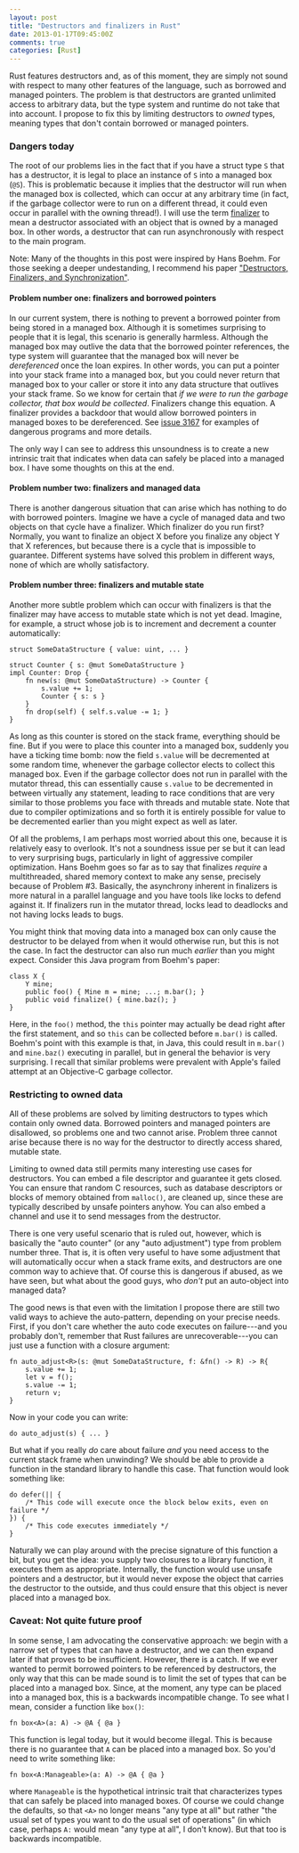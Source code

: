```yaml
---
layout: post
title: "Destructors and finalizers in Rust"
date: 2013-01-17T09:45:00Z
comments: true
categories: [Rust]
---
```

Rust features destructors and, as of this moment, they are simply not
sound with respect to many other features of the language, such as
borrowed and managed pointers.  The problem is that destructors are
granted unlimited access to arbitrary data, but the type system and
runtime do not take that into account.  I propose to fix this by
limiting destructors to *owned* types, meaning types that don't contain
borrowed or managed pointers.

<!-- more -->

### Dangers today

The root of our problems lies in the fact that if you have a struct
type `S` that has a destructor, it is legal to place an instance of
`S` into a managed box (`@S`).  This is problematic because it implies
that the destructor will run when the managed box is collected, which
can occur at any arbitrary time (in fact, if the garbage collector
were to run on a different thread, it could even occur in parallel
with the owning thread!).  I will use the term [finalizer][finalizer]
to mean a destructor associated with an object that is owned by a
managed box.  In other words, a destructor that can run asynchronously
with respect to the main program.

Note: Many of the thoughts in this post were inspired by Hans Boehm.
For those seeking a deeper undestanding, I recommend his paper
["Destructors, Finalizers, and Synchronization"][boehm].

#### Problem number one: finalizers and borrowed pointers

In our current system, there is nothing to prevent a borrowed pointer
from being stored in a managed box.  Although it is sometimes
surprising to people that it is legal, this scenario is generally
harmless.  Although the managed box may outlive the data that the
borrowed pointer references, the type system will guarantee that the
managed box will never be *dereferenced* once the loan expires.  In
other words, you can put a pointer into your stack frame into a
managed box, but you could never return that managed box to your
caller or store it into any data structure that outlives your stack
frame.  So we know for certain that *if we were to run the garbage
collector, that box would be collected*.  Finalizers change this
equation.  A finalizer provides a backdoor that would allow borrowed
pointers in managed boxes to be dereferenced.  See [issue 3167][3167] for
examples of dangerous programs and more details.

The only way I can see to address this unsoundness is to create a new
intrinsic trait that indicates when data can safely be placed into a
managed box.  I have some thoughts on this at the end.

#### Problem number two: finalizers and managed data

There is another dangerous situation that can arise which has nothing
to do with borrowed pointers.  Imagine we have a cycle of managed data
and two objects on that cycle have a finalizer.  Which finalizer do
you run first?  Normally, you want to finalize an object X before you
finalize any object Y that X references, but because there is a cycle
that is impossible to guarantee.  Different systems have solved this
problem in different ways, none of which are wholly satisfactory.  

#### Problem number three: finalizers and mutable state

Another more subtle problem which can occur with finalizers is that
the finalizer may have access to mutable state which is not yet dead.
Imagine, for example, a struct whose job is to increment and decrement
a counter automatically:

    struct SomeDataStructure { value: uint, ... }
    
    struct Counter { s: @mut SomeDataStructure }
    impl Counter: Drop {
        fn new(s: @mut SomeDataStructure) -> Counter {
            s.value += 1;
            Counter { s: s }
        }
        fn drop(self) { self.s.value -= 1; }
    }
    
As long as this counter is stored on the stack frame, everything
should be fine.  But if you were to place this counter into a managed
box, suddenly you have a ticking time bomb: now the field `s.value`
will be decremented at some random time, whenever the garbage
collector elects to collect this managed box.  Even if the garbage
collector does not run in parallel with the mutator thread, this can
essentially cause `s.value` to be decremented in between virtually any
statement, leading to race conditions that are very similar to those
problems you face with threads and mutable state.  Note that due to
compiler optimizations and so forth it is entirely possible for value
to be decremented earlier than you might expect as well as later.

Of all the problems, I am perhaps most worried about this one, because
it is relatively easy to overlook.  It's not a soundness issue per se
but it can lead to very surprising bugs, particularly in light of
aggressive compiler optimization.  Hans Boehm goes so far as to say
that finalizes *require* a multithreaded, shared memory context to
make any sense, precisely because of Problem #3.  Basically, the
asynchrony inherent in finalizers is more natural in a parallel
language and you have tools like locks to defend against it.  If
finalizers run in the mutator thread, locks lead to deadlocks and not
having locks leads to bugs.

You might think that moving data into a managed box can only cause the
destructor to be delayed from when it would otherwise run, but this is
not the case.  In fact the destructor can also run much *earlier* than
you might expect.  Consider this Java program from Boehm's paper:

    class X {
        Y mine;
        public foo() { Mine m = mine; ...; m.bar(); }
        public void finalize() { mine.baz(); }
    }
    
Here, in the `foo()` method, the `this` pointer may actually be dead
right after the first statement, and so `this` can be collected before
`m.bar()` is called.  Boehm's point with this example is that, in
Java, this could result in `m.bar()` and `mine.baz()` executing in
parallel, but in general the behavior is very surprising.  I recall
that similar problems were prevalent with Apple's failed attempt at an
Objective-C garbage collector.

### Restricting to owned data

All of these problems are solved by limiting destructors to types
which contain only owned data.  Borrowed pointers and managed pointers
are disallowed, so problems one and two cannot arise. Problem three
cannot arise because there is no way for the destructor to directly
access shared, mutable state.

Limiting to owned data still permits many interesting use cases for
destructors. You can embed a file descriptor and guarantee it gets
closed.  You can ensure that random C resources, such as database
descriptors or blocks of memory obtained from `malloc()`, are cleaned
up, since these are typically described by unsafe pointers anyhow.
You can also embed a channel and use it to send messages from the
destructor.

There is one very useful scenario that is ruled out, however, which is
basically the "auto counter" (or any "auto adjustment") type from
problem number three.  That is, it is often very useful to have some
adjustment that will automatically occur when a stack frame exits, and
destructors are one common way to achieve that.  Of course this is
dangerous if abused, as we have seen, but what about the good guys,
who *don't* put an auto-object into managed data?

The good news is that even with the limitation I propose there are
still two valid ways to achieve the auto-pattern, depending on your
precise needs.  First, if you don't care whether the auto code
executes on failure---and you probably don't, remember that Rust
failures are unrecoverable---you can just use a function with a
closure argument:

    fn auto_adjust<R>(s: @mut SomeDataStructure, f: &fn() -> R) -> R{
        s.value += 1;
        let v = f();
        s.value -= 1;
        return v;
    }

Now in your code you can write:

    do auto_adjust(s) { ... }
    
But what if you really *do* care about failure *and* you need access
to the current stack frame when unwinding?  We should be able to
provide a function in the standard library to handle this case.  That
function would look something like:

    do defer(|| {
        /* This code will execute once the block below exits, even on failure */
    }) {
        /* This code executes immediately */
    }

Naturally we can play around with the precise signature of this
function a bit, but you get the idea: you supply two closures to a
library function, it executes them as appropriate.  Internally, the
function would use unsafe pointers and a destructor, but it would
never expose the object that carries the destructor to the outside,
and thus could ensure that this object is never placed into a managed
box.

### Caveat: Not quite future proof

In some sense, I am advocating the conservative approach: we begin
with a narrow set of types that can have a destructor, and we can then
expand later if that proves to be insufficient. However, there is a
catch.  If we ever wanted to permit borrowed pointers to be referenced
by destructors, the only way that this can be made sound is to limit
the set of types that can be placed into a managed box.  Since, at the
moment, any type can be placed into a managed box, this is a backwards
incompatible change.  To see what I mean, consider a function like
`box()`:

    fn box<A>(a: A) -> @A { @a }
    
This function is legal today, but it would become illegal.  This is because
there is no guarantee that `A` can be placed into a managed box.  So you'd
need to write something like:

    fn box<A:Manageable>(a: A) -> @A { @a }
    
where `Manageable` is the hypothetical intrinsic trait that
characterizes types that can safely be placed into managed boxes.  Of
course we could change the defaults, so that `<A>` no longer means
"any type at all" but rather "the usual set of types you want to do
the usual set of operations" (in which case, perhaps `A:` would mean
"any type at all", I don't know).  But that too is backwards
incompatible.

[boehm]: http://www.hpl.hp.com/techreports/2002/HPL-2002-335.html
[finalizer]: http://en.wikipedia.org/wiki/Finalizer
[3167]: https://github.com/mozilla/rust/issues/3167
